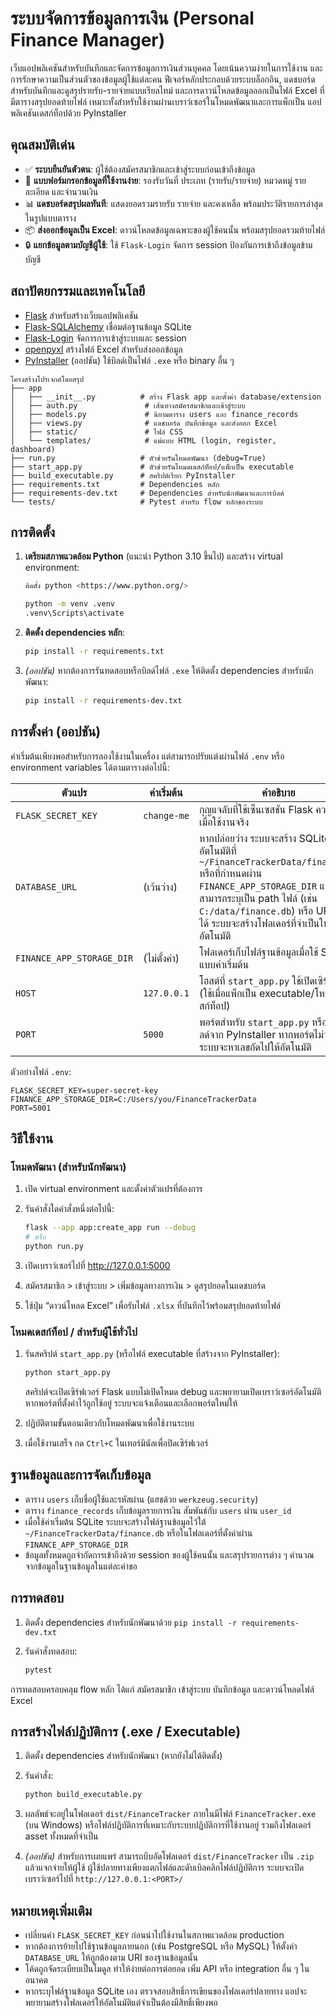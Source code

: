 # ระบบจัดการข้อมูลการเงิน (Personal Finance Manager)

เว็บแอปพลิเคชันสำหรับบันทึกและจัดการข้อมูลการเงินส่วนบุคคล โดยเน้นความง่ายในการใช้งาน
และการรักษาความเป็นส่วนตัวของข้อมูลผู้ใช้แต่ละคน ฟีเจอร์หลักประกอบด้วยระบบล็อกอิน,
แดชบอร์ดสำหรับบันทึกและดูสรุปรายรับ-รายจ่ายแบบเรียลไทม์ และการดาวน์โหลดข้อมูลออกเป็นไฟล์
Excel ที่มีตารางสรุปยอดท้ายไฟล์ เหมาะทั้งสำหรับใช้งานผ่านเบราว์เซอร์ในโหมดพัฒนาและการแพ็กเป็น
แอปพลิเคชันเดสก์ท็อปด้วย PyInstaller

## คุณสมบัติเด่น

- ✅ **ระบบยืนยันตัวตน**: ผู้ใช้ต้องสมัครสมาชิกและเข้าสู่ระบบก่อนเข้าถึงข้อมูล
- 🧾 **แบบฟอร์มกรอกข้อมูลที่ใช้งานง่าย**: รองรับวันที่ ประเภท (รายรับ/รายจ่าย) หมวดหมู่ รายละเอียด และจำนวนเงิน
- 📊 **แดชบอร์ดสรุปผลทันที**: แสดงยอดรวมรายรับ รายจ่าย และคงเหลือ พร้อมประวัติรายการล่าสุดในรูปแบบตาราง
- 📦 **ส่งออกข้อมูลเป็น Excel**: ดาวน์โหลดข้อมูลเฉพาะของผู้ใช้คนนั้น พร้อมสรุปยอดรวมท้ายไฟล์
- 🔒 **แยกข้อมูลตามบัญชีผู้ใช้**: ใช้ `Flask-Login` จัดการ session ป้องกันการเข้าถึงข้อมูลข้ามบัญชี

## สถาปัตยกรรมและเทคโนโลยี

- [Flask](https://flask.palletsprojects.com/) สำหรับสร้างเว็บแอปพลิเคชัน
- [Flask-SQLAlchemy](https://flask-sqlalchemy.palletsprojects.com/) เชื่อมต่อฐานข้อมูล SQLite
- [Flask-Login](https://flask-login.readthedocs.io/) จัดการการเข้าสู่ระบบและ session
- [openpyxl](https://openpyxl.readthedocs.io/) สร้างไฟล์ Excel สำหรับส่งออกข้อมูล
- [PyInstaller](https://pyinstaller.org/) (ออปชัน) ใช้บิลด์เป็นไฟล์ `.exe` หรือ binary อื่น ๆ

```
โครงสร้างโปรเจกต์โดยสรุป
├── app
│   ├── __init__.py          # สร้าง Flask app และตั้งค่า database/extension
│   ├── auth.py               # เส้นทางสมัครสมาชิกและเข้าสู่ระบบ
│   ├── models.py             # นิยามตาราง users และ finance_records
│   ├── views.py              # แดชบอร์ด บันทึกข้อมูล และส่งออก Excel
│   ├── static/               # ไฟล์ CSS
│   └── templates/            # แม่แบบ HTML (login, register, dashboard)
├── run.py                   # ตัวช่วยรันโหมดพัฒนา (debug=True)
├── start_app.py             # ตัวช่วยรันโหมดเดสก์ท็อป/แพ็กเป็น executable
├── build_executable.py      # สคริปต์เรียก PyInstaller
├── requirements.txt         # Dependencies หลัก
├── requirements-dev.txt     # Dependencies สำหรับนักพัฒนาและการบิลด์
└── tests/                   # Pytest สำหรับ flow หลักของระบบ
```

## การติดตั้ง

1. **เตรียมสภาพแวดล้อม Python** (แนะนำ Python 3.10 ขึ้นไป) และสร้าง virtual environment:
   ```bash
   ติดตั้ง python <https://www.python.org/>
   ```
   ```bash
   python -m venv .venv
   .venv\Scripts\activate
   ```

2. **ติดตั้ง dependencies หลัก**:

   ```bash
   pip install -r requirements.txt
   ```

3. *(ออปชัน)* หากต้องการรันทดสอบหรือบิลด์ไฟล์ `.exe` ให้ติดตั้ง dependencies สำหรับนักพัฒนา:

   ```bash
   pip install -r requirements-dev.txt
   ```

## การตั้งค่า (ออปชัน)

ค่าเริ่มต้นเพียงพอสำหรับการลองใช้งานในเครื่อง แต่สามารถปรับแต่งผ่านไฟล์ `.env` หรือ environment
variables ได้ตามตารางต่อไปนี้:

| ตัวแปร | ค่าเริ่มต้น | คำอธิบาย |
| --- | --- | --- |
| `FLASK_SECRET_KEY` | `change-me` | กุญแจลับที่ใช้เซ็นเซสชัน Flask ควรเปลี่ยนเมื่อใช้งานจริง |
| `DATABASE_URL` | (เว้นว่าง) | หากปล่อยว่าง ระบบจะสร้าง SQLite DB อัตโนมัติที่ `~/FinanceTrackerData/finance.db` หรือที่กำหนดผ่าน `FINANCE_APP_STORAGE_DIR` และยังสามารถระบุเป็น path ไฟล์ (เช่น `C:/data/finance.db`) หรือ URI เต็มได้ ระบบจะสร้างโฟลเดอร์ที่จำเป็นให้อัตโนมัติ |
| `FINANCE_APP_STORAGE_DIR` | (ไม่ตั้งค่า) | โฟลเดอร์เก็บไฟล์ฐานข้อมูลเมื่อใช้ SQLite แบบค่าเริ่มต้น |
| `HOST` | `127.0.0.1` | โฮสต์ที่ `start_app.py` ใช้เปิดเซิร์ฟเวอร์ (ใช้เมื่อแพ็กเป็น executable/โหมดเดสก์ท็อป) |
| `PORT` | `5000` | พอร์ตสำหรับ `start_app.py` หรือไฟล์ที่บิลด์จาก PyInstaller หากพอร์ตไม่ว่าง ระบบจะหาเลขถัดไปให้อัตโนมัติ |

ตัวอย่างไฟล์ `.env`:

```env
FLASK_SECRET_KEY=super-secret-key
FINANCE_APP_STORAGE_DIR=C:/Users/you/FinanceTrackerData
PORT=5001
```

## วิธีใช้งาน

### โหมดพัฒนา (สำหรับนักพัฒนา)

1. เปิด virtual environment และตั้งค่าตัวแปรที่ต้องการ
2. รันคำสั่งใดคำสั่งหนึ่งต่อไปนี้:

   ```bash
   flask --app app:create_app run --debug
   # หรือ
   python run.py
   ```

3. เปิดเบราว์เซอร์ไปที่ <http://127.0.0.1:5000>
4. สมัครสมาชิก > เข้าสู่ระบบ > เพิ่มข้อมูลทางการเงิน > ดูสรุปยอดในแดชบอร์ด
5. ใช้ปุ่ม “ดาวน์โหลด Excel” เพื่อรับไฟล์ `.xlsx` ที่บันทึกไว้พร้อมสรุปยอดท้ายไฟล์

### โหมดเดสก์ท็อป / สำหรับผู้ใช้ทั่วไป

1. รันสคริปต์ `start_app.py` (หรือไฟล์ executable ที่สร้างจาก PyInstaller):

   ```bash
   python start_app.py
   ```

   สคริปต์จะเปิดเซิร์ฟเวอร์ Flask แบบไม่เปิดโหมด debug และพยายามเปิดเบราว์เซอร์อัตโนมัติ หากพอร์ตที่ตั้งค่าไว้ถูกใช้อยู่ ระบบจะแจ้งเตือนและเลือกพอร์ตใหม่ให้

2. ปฏิบัติตามขั้นตอนเดียวกับโหมดพัฒนาเพื่อใช้งานระบบ
3. เมื่อใช้งานเสร็จ กด `Ctrl+C` ในเทอร์มินัลเพื่อปิดเซิร์ฟเวอร์

## ฐานข้อมูลและการจัดเก็บข้อมูล

- ตาราง `users` เก็บชื่อผู้ใช้และรหัสผ่าน (แฮชด้วย `werkzeug.security`)
- ตาราง `finance_records` เก็บข้อมูลรายการเงิน สัมพันธ์กับ `users` ผ่าน `user_id`
- เมื่อใช้ค่าเริ่มต้น SQLite ระบบจะสร้างไฟล์ฐานข้อมูลไว้ใต้ `~/FinanceTrackerData/finance.db`
  หรือในโฟลเดอร์ที่ตั้งค่าผ่าน `FINANCE_APP_STORAGE_DIR`
- ข้อมูลทั้งหมดถูกจำกัดการเข้าถึงด้วย session ของผู้ใช้คนนั้น และสรุปรายการต่าง ๆ คำนวณจากข้อมูลในฐานข้อมูลในแต่ละคำขอ

## การทดสอบ

1. ติดตั้ง dependencies สำหรับนักพัฒนาด้วย `pip install -r requirements-dev.txt`
2. รันคำสั่งทดสอบ:

   ```bash
   pytest
   ```

การทดสอบครอบคลุม flow หลัก ได้แก่ สมัครสมาชิก เข้าสู่ระบบ บันทึกข้อมูล และดาวน์โหลดไฟล์ Excel

## การสร้างไฟล์ปฏิบัติการ (.exe / Executable)

1. ติดตั้ง dependencies สำหรับนักพัฒนา (หากยังไม่ได้ติดตั้ง)
2. รันคำสั่ง:

   ```bash
   python build_executable.py
   ```

3. ผลลัพธ์จะอยู่ในโฟลเดอร์ `dist/FinanceTracker` ภายในมีไฟล์ `FinanceTracker.exe` (บน Windows) หรือไฟล์ปฏิบัติการที่เหมาะกับระบบปฏิบัติการที่ใช้งานอยู่ รวมถึงโฟลเดอร์ asset ทั้งหมดที่จำเป็น
4. *(ออปชัน)* สำหรับการเผยแพร่ สามารถบีบอัดโฟลเดอร์ `dist/FinanceTracker` เป็น `.zip` แล้วแจกจ่ายให้ผู้ใช้ ผู้ใช้ปลายทางเพียงแตกไฟล์และดับเบิลคลิกไฟล์ปฏิบัติการ ระบบจะเปิดเบราว์เซอร์ไปที่ `http://127.0.0.1:<PORT>/`

## หมายเหตุเพิ่มเติม

- เปลี่ยนค่า `FLASK_SECRET_KEY` ก่อนนำไปใช้งานในสภาพแวดล้อม production
- หากต้องการย้ายไปใช้ฐานข้อมูลภายนอก (เช่น PostgreSQL หรือ MySQL) ให้ตั้งค่า `DATABASE_URL` ให้ถูกต้องตาม URI ของฐานข้อมูลนั้น
- โค้ดถูกจัดระเบียบเป็นโมดูล ทำให้ง่ายต่อการต่อยอด เพิ่ม API หรือ integration อื่น ๆ ในอนาคต
- หากระบุไฟล์ฐานข้อมูล SQLite เอง ตรวจสอบสิทธิ์การเขียนของโฟลเดอร์ปลายทาง แอปจะพยายามสร้างโฟลเดอร์ให้อัตโนมัติแต่จำเป็นต้องมีสิทธิ์เพียงพอ

